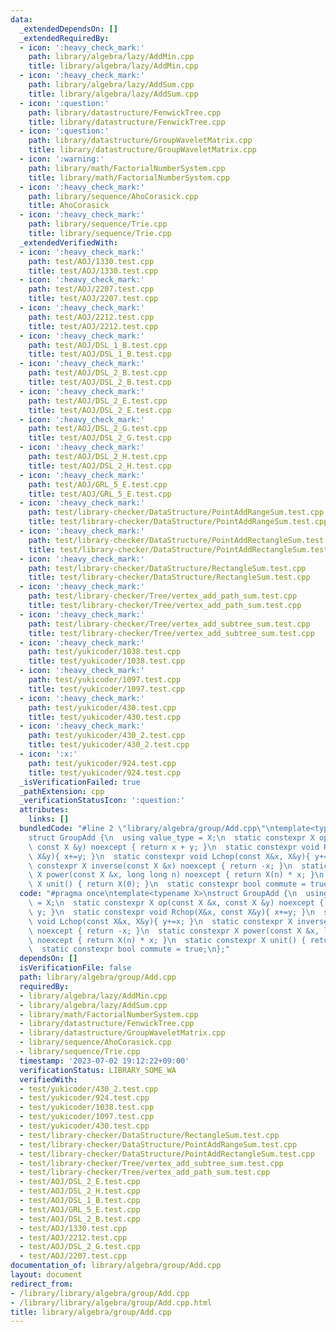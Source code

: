 ```yaml
---
data:
  _extendedDependsOn: []
  _extendedRequiredBy:
  - icon: ':heavy_check_mark:'
    path: library/algebra/lazy/AddMin.cpp
    title: library/algebra/lazy/AddMin.cpp
  - icon: ':heavy_check_mark:'
    path: library/algebra/lazy/AddSum.cpp
    title: library/algebra/lazy/AddSum.cpp
  - icon: ':question:'
    path: library/datastructure/FenwickTree.cpp
    title: library/datastructure/FenwickTree.cpp
  - icon: ':question:'
    path: library/datastructure/GroupWaveletMatrix.cpp
    title: library/datastructure/GroupWaveletMatrix.cpp
  - icon: ':warning:'
    path: library/math/FactorialNumberSystem.cpp
    title: library/math/FactorialNumberSystem.cpp
  - icon: ':heavy_check_mark:'
    path: library/sequence/AhoCorasick.cpp
    title: AhoCorasick
  - icon: ':heavy_check_mark:'
    path: library/sequence/Trie.cpp
    title: library/sequence/Trie.cpp
  _extendedVerifiedWith:
  - icon: ':heavy_check_mark:'
    path: test/AOJ/1330.test.cpp
    title: test/AOJ/1330.test.cpp
  - icon: ':heavy_check_mark:'
    path: test/AOJ/2207.test.cpp
    title: test/AOJ/2207.test.cpp
  - icon: ':heavy_check_mark:'
    path: test/AOJ/2212.test.cpp
    title: test/AOJ/2212.test.cpp
  - icon: ':heavy_check_mark:'
    path: test/AOJ/DSL_1_B.test.cpp
    title: test/AOJ/DSL_1_B.test.cpp
  - icon: ':heavy_check_mark:'
    path: test/AOJ/DSL_2_B.test.cpp
    title: test/AOJ/DSL_2_B.test.cpp
  - icon: ':heavy_check_mark:'
    path: test/AOJ/DSL_2_E.test.cpp
    title: test/AOJ/DSL_2_E.test.cpp
  - icon: ':heavy_check_mark:'
    path: test/AOJ/DSL_2_G.test.cpp
    title: test/AOJ/DSL_2_G.test.cpp
  - icon: ':heavy_check_mark:'
    path: test/AOJ/DSL_2_H.test.cpp
    title: test/AOJ/DSL_2_H.test.cpp
  - icon: ':heavy_check_mark:'
    path: test/AOJ/GRL_5_E.test.cpp
    title: test/AOJ/GRL_5_E.test.cpp
  - icon: ':heavy_check_mark:'
    path: test/library-checker/DataStructure/PointAddRangeSum.test.cpp
    title: test/library-checker/DataStructure/PointAddRangeSum.test.cpp
  - icon: ':heavy_check_mark:'
    path: test/library-checker/DataStructure/PointAddRectangleSum.test.cpp
    title: test/library-checker/DataStructure/PointAddRectangleSum.test.cpp
  - icon: ':heavy_check_mark:'
    path: test/library-checker/DataStructure/RectangleSum.test.cpp
    title: test/library-checker/DataStructure/RectangleSum.test.cpp
  - icon: ':heavy_check_mark:'
    path: test/library-checker/Tree/vertex_add_path_sum.test.cpp
    title: test/library-checker/Tree/vertex_add_path_sum.test.cpp
  - icon: ':heavy_check_mark:'
    path: test/library-checker/Tree/vertex_add_subtree_sum.test.cpp
    title: test/library-checker/Tree/vertex_add_subtree_sum.test.cpp
  - icon: ':heavy_check_mark:'
    path: test/yukicoder/1038.test.cpp
    title: test/yukicoder/1038.test.cpp
  - icon: ':heavy_check_mark:'
    path: test/yukicoder/1097.test.cpp
    title: test/yukicoder/1097.test.cpp
  - icon: ':heavy_check_mark:'
    path: test/yukicoder/430.test.cpp
    title: test/yukicoder/430.test.cpp
  - icon: ':heavy_check_mark:'
    path: test/yukicoder/430_2.test.cpp
    title: test/yukicoder/430_2.test.cpp
  - icon: ':x:'
    path: test/yukicoder/924.test.cpp
    title: test/yukicoder/924.test.cpp
  _isVerificationFailed: true
  _pathExtension: cpp
  _verificationStatusIcon: ':question:'
  attributes:
    links: []
  bundledCode: "#line 2 \"library/algebra/group/Add.cpp\"\ntemplate<typename X>\n\
    struct GroupAdd {\n  using value_type = X;\n  static constexpr X op(const X &x,\
    \ const X &y) noexcept { return x + y; }\n  static constexpr void Rchop(X&x, const\
    \ X&y){ x+=y; }\n  static constexpr void Lchop(const X&x, X&y){ y+=x; }\n  static\
    \ constexpr X inverse(const X &x) noexcept { return -x; }\n  static constexpr\
    \ X power(const X &x, long long n) noexcept { return X(n) * x; }\n  static constexpr\
    \ X unit() { return X(0); }\n  static constexpr bool commute = true;\n};\n"
  code: "#pragma once\ntemplate<typename X>\nstruct GroupAdd {\n  using value_type\
    \ = X;\n  static constexpr X op(const X &x, const X &y) noexcept { return x +\
    \ y; }\n  static constexpr void Rchop(X&x, const X&y){ x+=y; }\n  static constexpr\
    \ void Lchop(const X&x, X&y){ y+=x; }\n  static constexpr X inverse(const X &x)\
    \ noexcept { return -x; }\n  static constexpr X power(const X &x, long long n)\
    \ noexcept { return X(n) * x; }\n  static constexpr X unit() { return X(0); }\n\
    \  static constexpr bool commute = true;\n};"
  dependsOn: []
  isVerificationFile: false
  path: library/algebra/group/Add.cpp
  requiredBy:
  - library/algebra/lazy/AddMin.cpp
  - library/algebra/lazy/AddSum.cpp
  - library/math/FactorialNumberSystem.cpp
  - library/datastructure/FenwickTree.cpp
  - library/datastructure/GroupWaveletMatrix.cpp
  - library/sequence/AhoCorasick.cpp
  - library/sequence/Trie.cpp
  timestamp: '2023-07-02 19:12:22+09:00'
  verificationStatus: LIBRARY_SOME_WA
  verifiedWith:
  - test/yukicoder/430_2.test.cpp
  - test/yukicoder/924.test.cpp
  - test/yukicoder/1038.test.cpp
  - test/yukicoder/1097.test.cpp
  - test/yukicoder/430.test.cpp
  - test/library-checker/DataStructure/RectangleSum.test.cpp
  - test/library-checker/DataStructure/PointAddRangeSum.test.cpp
  - test/library-checker/DataStructure/PointAddRectangleSum.test.cpp
  - test/library-checker/Tree/vertex_add_subtree_sum.test.cpp
  - test/library-checker/Tree/vertex_add_path_sum.test.cpp
  - test/AOJ/DSL_2_E.test.cpp
  - test/AOJ/DSL_2_H.test.cpp
  - test/AOJ/DSL_1_B.test.cpp
  - test/AOJ/GRL_5_E.test.cpp
  - test/AOJ/DSL_2_B.test.cpp
  - test/AOJ/1330.test.cpp
  - test/AOJ/2212.test.cpp
  - test/AOJ/DSL_2_G.test.cpp
  - test/AOJ/2207.test.cpp
documentation_of: library/algebra/group/Add.cpp
layout: document
redirect_from:
- /library/library/algebra/group/Add.cpp
- /library/library/algebra/group/Add.cpp.html
title: library/algebra/group/Add.cpp
---
```

